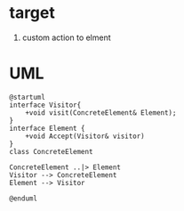 # target

1. custom action to elment

# UML

```puml
@startuml
interface Visitor{
    +void visit(ConcreteElement& Element);
}
interface Element {
    +void Accept(Visitor& visitor)
}
class ConcreteElement

ConcreteElement ..|> Element
Visitor --> ConcreteElement
Element --> Visitor

@enduml
```